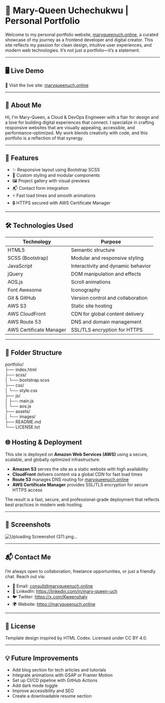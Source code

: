 # 🌟 Mary-Queen Uchechukwu | Personal Portfolio

Welcome to my personal portfolio website, [maryqueenuch.online](https://maryqueenuch.online), a curated showcase of my journey as a frontend developer and digital creator. This site reflects my passion for clean design, intuitive user experiences, and modern web technologies. It’s not just a portfolio—it’s a statement.

---

## 🖥️ Live Demo

🔗 Visit the live site: [maryqueenuch.online](https://maryqueenuch.online)

---

## 📌 About Me

Hi, I'm Mary-Queen, a Cloud & DevOps Engineeer with a flair for design and a love for building digital experiences that connect. I specialize in crafting responsive websites that are visually appealing, accessible, and performance-optimized. My work blends creativity with code, and this portfolio is a reflection of that synergy.

---

## 🚀 Features

- ✨ Responsive layout using Bootstrap SCSS
- 🎨 Custom styling and modular components
- 🖼️ Project gallery with visual previews
- 📬 Contact form integration
- ⚡ Fast load times and smooth animations
- 🔒 HTTPS secured with AWS Certificate Manager

---

## 🛠️ Technologies Used

| Technology             | Purpose                                 |
|------------------------|------------------------------------------|
| HTML5                  | Semantic structure                       |
| SCSS (Bootstrap)       | Modular and responsive styling           |
| JavaScript             | Interactivity and dynamic behavior       |
| jQuery                 | DOM manipulation and effects             |
| AOS.js                 | Scroll animations                        |
| Font Awesome           | Iconography                              |
| Git & GitHub           | Version control and collaboration        |
| AWS S3                 | Static site hosting                      |
| AWS CloudFront         | CDN for global content delivery          |
| AWS Route 53           | DNS and domain management                |
| AWS Certificate Manager| SSL/TLS encryption for HTTPS             |

---

## 📁 Folder Structure

portfolio/ <br>
├── index.html <br>
├── scss/ <br>
│ └── bootstrap.scss <br>
├── css/ <br>
│ └── style.css <br>
├── js/ <br>
│ ├── main.js <br>
│ └── aos.js <br>
├── assets/ <br>
│ └── images/ <br>
├── README.md <br>
└── LICENSE.txt

## 🌐 Hosting & Deployment

This site is deployed on **Amazon Web Services (AWS)** using a secure, scalable, and globally optimized infrastructure:

- **Amazon S3** serves the site as a static website with high availability  
- **CloudFront** delivers content via a global CDN for fast load times  
- **Route 53** manages DNS routing for [maryqueenuch.online](https://maryqueenuch.online)  
- **AWS Certificate Manager** provides SSL/TLS encryption for secure HTTPS access  

The result is a fast, secure, and professional-grade deployment that reflects best practices in modern web hosting.

---

## 📸 Screenshots

![Uploading Screenshot (37).png…]()


---

## 📬 Contact Me

I’m always open to collaboration, freelance opportunities, or just a friendly chat. Reach out via:

- 📧 Email: consult@maryqueenuch.online  
- 💼 LinkedIn: https://linkedin.com/in/mary-queen-uch  
- 🐦 Twitter: https://x.com/Kweenshaly  
- 🌍 Website: https://maryqueenuch.online

---

## 📄 License

Template design inspired by HTML Codex. Licensed under CC BY 4.0.

---

## 💡 Future Improvements

- Add blog section for tech articles and tutorials  
- Integrate animations with GSAP or Framer Motion  
- Set up CI/CD pipeline with GitHub Actions  
- Add dark mode toggle  
- Improve accessibility and SEO  
- Create a downloadable resume section


